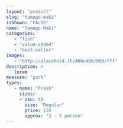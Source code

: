 ```yaml
---
layout: "product"
slug: "tamago-maki"
isShown: "FALSE"
name: "Tamago Maki"
categories:
   - "fish"
   - "value-added"
   - "best-seller"
images:
   - "http://placehold.it/400x400/000/fff"
description: >
   lorem
measure: "pack"
types: 
   - name: "Fresh"
     sizes: 
     - sku: 68
       size: "Regular"
       price: 150
       approx: "3 - 5 person"
---
```


